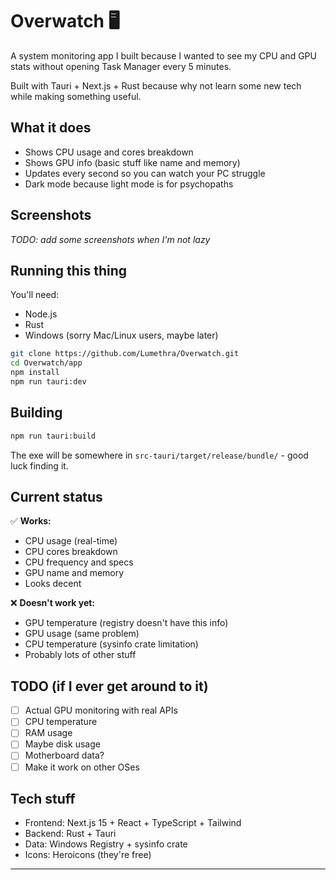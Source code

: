 # Overwatch 🖥️

A system monitoring app I built because I wanted to see my CPU and GPU stats without opening Task Manager every 5 minutes.

Built with Tauri + Next.js + Rust because why not learn some new tech while making something useful.

## What it does

- Shows CPU usage and cores breakdown 
- Shows GPU info (basic stuff like name and memory)
- Updates every second so you can watch your PC struggle
- Dark mode because light mode is for psychopaths

## Screenshots

*TODO: add some screenshots when I'm not lazy*

## Running this thing

You'll need:
- Node.js 
- Rust
- Windows (sorry Mac/Linux users, maybe later)

```bash
git clone https://github.com/Lumethra/Overwatch.git
cd Overwatch/app
npm install
npm run tauri:dev
```

## Building

```bash
npm run tauri:build
```

The exe will be somewhere in `src-tauri/target/release/bundle/` - good luck finding it.

## Current status

✅ **Works:**
- CPU usage (real-time)
- CPU cores breakdown 
- CPU frequency and specs
- GPU name and memory
- Looks decent

❌ **Doesn't work yet:**
- GPU temperature (registry doesn't have this info)
- GPU usage (same problem)
- CPU temperature (sysinfo crate limitation)
- Probably lots of other stuff

## TODO (if I ever get around to it)

- [ ] Actual GPU monitoring with real APIs
- [ ] CPU temperature 
- [ ] RAM usage
- [ ] Maybe disk usage
- [ ] Motherboard data?
- [ ] Make it work on other OSes

## Tech stuff

- Frontend: Next.js 15 + React + TypeScript + Tailwind
- Backend: Rust + Tauri
- Data: Windows Registry + sysinfo crate
- Icons: Heroicons (they're free)

---